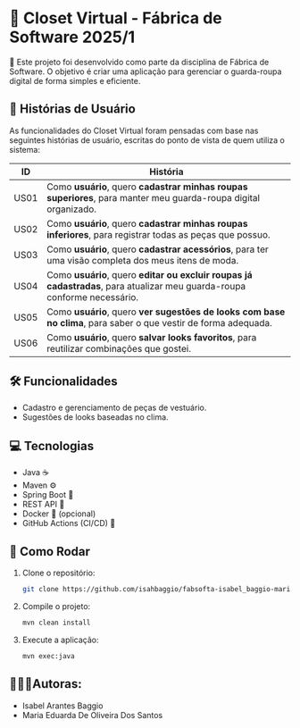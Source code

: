 #  🧥 Closet Virtual - Fábrica de Software 2025/1

 📌 Este projeto foi desenvolvido como parte da disciplina de Fábrica de Software. O objetivo é criar uma aplicação para gerenciar o guarda-roupa digital de forma simples e eficiente.

## 🧵 Histórias de Usuário

 As funcionalidades do Closet Virtual foram pensadas com base nas seguintes histórias de usuário, escritas do ponto de vista de quem utiliza o sistema:
 
 | ID   | História                                                                                                                  | 
| ---- | ------------------------------------------------------------------------------------------------------------------------- | 
| US01 | Como **usuário**, quero **cadastrar minhas roupas superiores**, para manter meu guarda-roupa digital organizado.          | 
| US02 | Como **usuário**, quero **cadastrar minhas roupas inferiores**, para registrar todas as peças que possuo.                 |
| US03 | Como **usuário**, quero **cadastrar acessórios**, para ter uma visão completa dos meus itens de moda.                     |
| US04 | Como **usuário**, quero **editar ou excluir roupas já cadastradas**, para atualizar meu guarda-roupa conforme necessário. |
| US05 | Como **usuário**, quero **ver sugestões de looks com base no clima**, para saber o que vestir de forma adequada.          |
| US06 | Como **usuário**, quero **salvar looks favoritos**, para reutilizar combinações que gostei.                               | 

##  🛠 Funcionalidades

- Cadastro e gerenciamento de peças de vestuário.
- Sugestões de looks baseadas no clima.

##  💻 Tecnologias

- Java ☕
- Maven ⚙️
- Spring Boot 🌱
- REST API 🔗
- Docker 🐳 (opcional)
- GitHub Actions (CI/CD) 🚀

##  🚀 Como Rodar

1. Clone o repositório:

   ```bash
   git clone https://github.com/isahbaggio/fabsofta-isabel_baggio-maria_eduarda.git

2. Compile o projeto:

   ```bash
   mvn clean install

3. Execute a aplicação:

   ```bash
   mvn exec:java

## 👩‍🤝‍👩Autoras:
- Isabel Arantes Baggio
- Maria Eduarda De Oliveira Dos Santos

